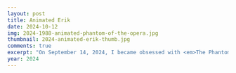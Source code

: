 ```yaml
---
layout: post
title: Animated Erik
date: 2024-10-12
img: 2024-1988-animated-phantom-of-the-opera.jpg
thumbnail: 2024-animated-erik-thumb.jpg
comments: true
excerpt: "On September 14, 2024, I became obsessed with <em>The Phantom of the Opera</em>. After watching the 2004 and 1989 films, I watched the 1987/1988 animated version, and I succumbed to Erik's charm. Aiden Grennell was my favorite Erik. This one and 1925 are the most accurate to the book, so I had to check those out, too... <a href='/art/animated-erik-sketch'>Here is the sketch</a>. I referenced <a href='https://the-phantom-of-the-opera.fandom.com/wiki/Erik_(Animated)?file=Vlcsnap-00169.png' target='_blank'>one of my favorite frames</a>. Fun fact: I kinda broke his fingers when I inked him, that's why it's cropped this way. Really unfortunate because his hands are my favorite part of this design. Maybe I'll redo it digitally." 
year: 2024
---
```

